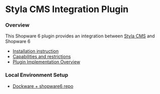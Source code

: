 Styla CMS Integration Plugin
============================

### Overview

This Shopware 6 plugin provides an integration between [Styla CMS](https://www.styla.com/)
and Shopware 6

* [Installation instruction](./Resources/doc/installation.md)
* [Capabilities and restrictions](./Resources/doc/capabilities_and_restrictions.md)
* [Plugin Implementation Overview](Resources/doc/plugin_implementation_overview.md)

### Local Environment Setup

* [Dockware + shopware6 repo](Resources/doc/local_dev_setup.md)
